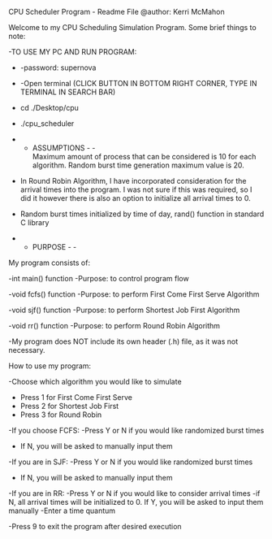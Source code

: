 CPU Scheduler Program - Readme File
@author: Kerri McMahon

Welcome to my CPU Scheduling Simulation Program. Some brief things to note:

-TO USE MY PC AND RUN PROGRAM:
-  -password: supernova
-  -Open terminal (CLICK BUTTON IN BOTTOM RIGHT CORNER, TYPE IN TERMINAL IN SEARCH BAR)
- cd ./Desktop/cpu
- ./cpu_scheduler


- - ASSUMPTIONS - -   
Maximum amount of process that can be considered is 10 for each algorithm.
Random burst time generation maximum value is 20.

- In Round Robin Algorithm, I have incorporated consideration for the arrival times into the program. I was not sure if
this was required, so I did it however there is also an option to initialize all arrival times to 0.

- Random burst times initialized by time of day, rand() function in standard C library

- - PURPOSE - -
 
My program consists of:

-int main() function
-Purpose: to control program flow

-void fcfs() function
-Purpose: to perform First Come First Serve Algorithm

-void sjf() function
-Purpose: to perform Shortest Job First Algorithm

-void rr() function
-Purpose: to perform Round Robin Algorithm

-My program does NOT include its own header (.h) file, as it was not necessary.





How to use my program:

-Choose which algorithm you would like to simulate
- Press 1 for First Come First Serve
- Press 2 for Shortest Job First
- Press 3 for Round Robin


-If you choose FCFS:
-Press Y or N if you would like randomized burst times
- If N, you will be asked to manually input them

-If you are in SJF:
-Press Y or N if you would like randomized burst times
- If N, you will be asked to manually input them

-If you are in RR:
-Press Y or N if you would like to consider arrival times
-if N, all arrival times will be initialized to 0. If Y, you will be asked to input them manually
-Enter a time quantum

-Press 9 to exit the program after desired execution





